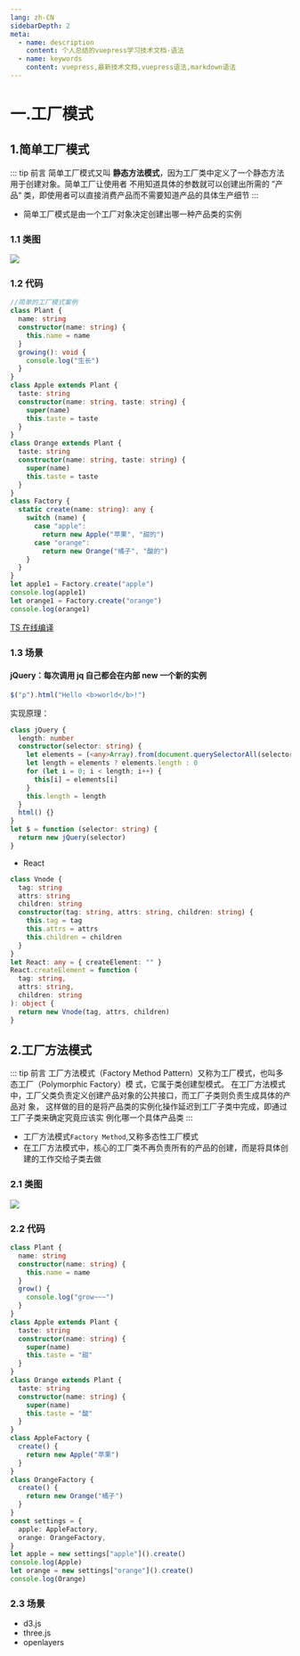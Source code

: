 ```yaml
---
lang: zh-CN
sidebarDepth: 2
meta:
  - name: description
    content: 个人总结的vuepress学习技术文档-语法
  - name: keywords
    content: vuepress,最新技术文档,vuepress语法,markdown语法
---
```


# 一.工厂模式

## 1.简单工厂模式

::: tip 前言
简单⼯⼚模式⼜叫 **静态⽅法模式**，因为⼯⼚类中定义了⼀个静态⽅法⽤于创建对象。简单⼯⼚让使⽤者
不⽤知道具体的参数就可以创建出所需的 ”产品“ 类，即使⽤者可以直接消费产品⽽不需要知道产品的具体⽣产细节
:::

- 简单工厂模式是由一个工厂对象决定创建出哪一种产品类的实例

### 1.1 类图

![](./1.png)

### 1.2 代码

```ts
//简单的工厂模式案例
class Plant {
  name: string
  constructor(name: string) {
    this.name = name
  }
  growing(): void {
    console.log("生长")
  }
}
class Apple extends Plant {
  taste: string
  constructor(name: string, taste: string) {
    super(name)
    this.taste = taste
  }
}
class Orange extends Plant {
  taste: string
  constructor(name: string, taste: string) {
    super(name)
    this.taste = taste
  }
}
class Factory {
  static create(name: string): any {
    switch (name) {
      case "apple":
        return new Apple("苹果", "甜的")
      case "orange":
        return new Orange("橘子", "酸的")
    }
  }
}
let apple1 = Factory.create("apple")
console.log(apple1)
let orange1 = Factory.create("orange")
console.log(orange1)
```

[TS 在线编译](https://www.typescriptlang.org/zh/play)

### 1.3 场景

#### jQuery：每次调用 jq 自己都会在内部 new 一个新的实例

```ts
$("p").html("Hello <b>world</b>!")
```

实现原理：

```ts
class jQuery {
  length: number
  constructor(selector: string) {
    let elements = (<any>Array).from(document.querySelectorAll(selector))
    let length = elements ? elements.length : 0
    for (let i = 0; i < length; i++) {
      this[i] = elements[i]
    }
    this.length = length
  }
  html() {}
}
let $ = function (selector: string) {
  return new jQuery(selector)
}
```

- React

```ts
class Vnode {
  tag: string
  attrs: string
  children: string
  constructor(tag: string, attrs: string, children: string) {
    this.tag = tag
    this.attrs = attrs
    this.children = children
  }
}
let React: any = { createElement: "" }
React.createElement = function (
  tag: string,
  attrs: string,
  children: string
): object {
  return new Vnode(tag, attrs, children)
}
```

## 2.工厂方法模式

::: tip 前言
⼯⼚⽅法模式（Factory Method Pattern）⼜称为⼯⼚模式，也叫多态⼯⼚（Polymorphic Factory）模
式，它属于类创建型模式。
在⼯⼚⽅法模式中，⼯⼚⽗类负责定义创建产品对象的公共接⼝，⽽⼯⼚⼦类则负责⽣成具体的产品对
象， 这样做的⽬的是将产品类的实例化操作延迟到⼯⼚⼦类中完成，即通过⼯⼚⼦类来确定究竟应该实
例化哪⼀个具体产品类
:::

- 工厂方法模式`Factory Method`,又称多态性工厂模式
- 在工厂方法模式中，核心的工厂类不再负责所有的产品的创建，而是将具体创建的工作交给子类去做

### 2.1 类图

![](./1.2.png)

### 2.2 代码

```ts
class Plant {
  name: string
  constructor(name: string) {
    this.name = name
  }
  grow() {
    console.log("grow~~~")
  }
}
class Apple extends Plant {
  taste: string
  constructor(name: string) {
    super(name)
    this.taste = "甜"
  }
}
class Orange extends Plant {
  taste: string
  constructor(name: string) {
    super(name)
    this.taste = "酸"
  }
}
class AppleFactory {
  create() {
    return new Apple("苹果")
  }
}
class OrangeFactory {
  create() {
    return new Orange("橘子")
  }
}
const settings = {
  apple: AppleFactory,
  orange: OrangeFactory,
}
let apple = new settings["apple"]().create()
console.log(Apple)
let orange = new settings["orange"]().create()
console.log(Orange)
```

### 2.3 场景

- d3.js
- three.js
- openlayers
